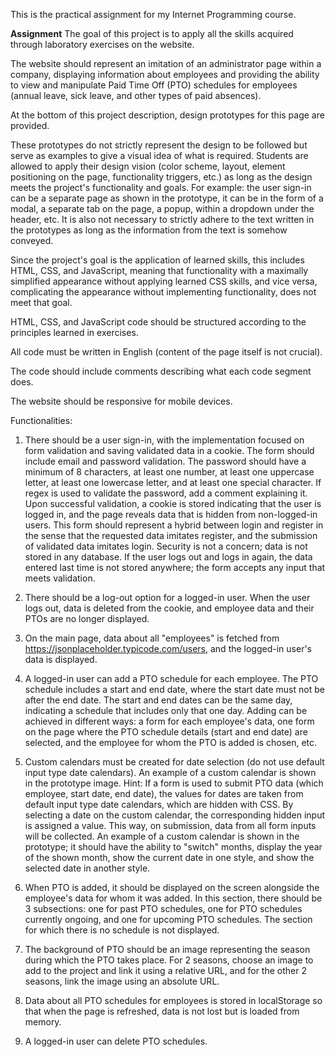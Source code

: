 This is the practical assignment for my Internet Programming course.

**Assignment**
The goal of this project is to apply all the skills acquired through laboratory exercises on the website.

The website should represent an imitation of an administrator page within a company, displaying information about employees and providing the ability to view and manipulate Paid Time Off (PTO) schedules for employees (annual leave, sick leave, and other types of paid absences).

At the bottom of this project description, design prototypes for this page are provided.

These prototypes do not strictly represent the design to be followed but serve as examples to give a visual idea of what is required. Students are allowed to apply their design vision (color scheme, layout, element positioning on the page, functionality triggers, etc.) as long as the design meets the project's functionality and goals. For example: the user sign-in can be a separate page as shown in the prototype, it can be in the form of a modal, a separate tab on the page, a popup, within a dropdown under the header, etc. It is also not necessary to strictly adhere to the text written in the prototypes as long as the information from the text is somehow conveyed.

Since the project's goal is the application of learned skills, this includes HTML, CSS, and JavaScript, meaning that functionality with a maximally simplified appearance without applying learned CSS skills, and vice versa, complicating the appearance without implementing functionality, does not meet that goal.

HTML, CSS, and JavaScript code should be structured according to the principles learned in exercises.

All code must be written in English (content of the page itself is not crucial).

The code should include comments describing what each code segment does.

The website should be responsive for mobile devices.

Functionalities:

1. There should be a user sign-in, with the implementation focused on form validation and saving validated data in a cookie. The form should include email and password validation. The password should have a minimum of 8 characters, at least one number, at least one uppercase letter, at least one lowercase letter, and at least one special character. If regex is used to validate the password, add a comment explaining it. Upon successful validation, a cookie is stored indicating that the user is logged in, and the page reveals data that is hidden from non-logged-in users. This form should represent a hybrid between login and register in the sense that the requested data imitates register, and the submission of validated data imitates login. Security is not a concern; data is not stored in any database. If the user logs out and logs in again, the data entered last time is not stored anywhere; the form accepts any input that meets validation.

2. There should be a log-out option for a logged-in user. When the user logs out, data is deleted from the cookie, and employee data and their PTOs are no longer displayed.

3. On the main page, data about all "employees" is fetched from https://jsonplaceholder.typicode.com/users, and the logged-in user's data is displayed.

4. A logged-in user can add a PTO schedule for each employee. The PTO schedule includes a start and end date, where the start date must not be after the end date. The start and end dates can be the same day, indicating a schedule that includes only that one day. Adding can be achieved in different ways: a form for each employee's data, one form on the page where the PTO schedule details (start and end date) are selected, and the employee for whom the PTO is added is chosen, etc.

5. Custom calendars must be created for date selection (do not use default input type date calendars). An example of a custom calendar is shown in the prototype image. Hint: If a form is used to submit PTO data (which employee, start date, end date), the values for dates are taken from default input type date calendars, which are hidden with CSS. By selecting a date on the custom calendar, the corresponding hidden input is assigned a value. This way, on submission, data from all form inputs will be collected. An example of a custom calendar is shown in the prototype; it should have the ability to "switch" months, display the year of the shown month, show the current date in one style, and show the selected date in another style.

6. When PTO is added, it should be displayed on the screen alongside the employee's data for whom it was added. In this section, there should be 3 subsections: one for past PTO schedules, one for PTO schedules currently ongoing, and one for upcoming PTO schedules. The section for which there is no schedule is not displayed.

7. The background of PTO should be an image representing the season during which the PTO takes place. For 2 seasons, choose an image to add to the project and link it using a relative URL, and for the other 2 seasons, link the image using an absolute URL.

8. Data about all PTO schedules for employees is stored in localStorage so that when the page is refreshed, data is not lost but is loaded from memory.

9. A logged-in user can delete PTO schedules.
